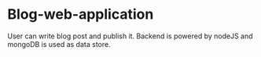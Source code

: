 # Blog-web-application
User can write blog post and publish it.
Backend is powered by nodeJS and mongoDB is used as data store.
